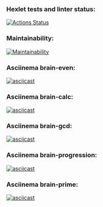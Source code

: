 ### Hexlet tests and linter status:
[![Actions Status](https://github.com/TimurSiplatov/php-project-45/workflows/hexlet-check/badge.svg)](https://github.com/TimurSiplatov/php-project-45/actions)
### Maintainability:
[![Maintainability](https://api.codeclimate.com/v1/badges/78907c8e6fd3a1519fb9/maintainability)](https://codeclimate.com/github/TimurSiplatov/php-project-45/maintainability)
### Asciinema brain-even:
[![asciicast](https://asciinema.org/a/4gYy7Hb53xz7Pbborfg2aGbfk.svg)](https://asciinema.org/a/4gYy7Hb53xz7Pbborfg2aGbfk)
### Asciinema brain-calc:
[![asciicast](https://asciinema.org/a/S1aHs9b7U6lkCflUSCg1Nq861.svg)](https://asciinema.org/a/S1aHs9b7U6lkCflUSCg1Nq861)
### Asciinema brain-gcd:
[![asciicast](https://asciinema.org/a/rL086VTLHHr7li5hAKcuFDtnT.svg)](https://asciinema.org/a/rL086VTLHHr7li5hAKcuFDtnT)
### Asciinema brain-progression:
[![asciicast](https://asciinema.org/a/fG4L4VcN4XrHeVy8Wko5lvrEH.svg)](https://asciinema.org/a/fG4L4VcN4XrHeVy8Wko5lvrEH)
### Asciinema brain-prime:
[![asciicast](https://asciinema.org/a/nLjJEBihZmz1F27jDwYgpkcSf.svg)](https://asciinema.org/a/nLjJEBihZmz1F27jDwYgpkcSf)